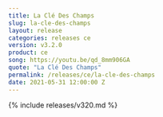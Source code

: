 ```yaml
---
title: La Clé Des Champs
slug: la-cle-des-champs
layout: release
categories: releases ce
version: v3.2.0
product: ce
song: https://youtu.be/qd_8mm906GA
quote: "La Clé Des Champs"
permalink: /releases/ce/la-cle-des-champs
date: 2021-05-31 12:00:00 Z 
---
```

{% include releases/v320.md %}
